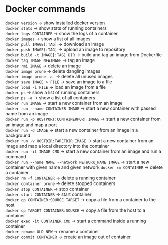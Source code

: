 # Docker commands

`docker version` -> show installed docker version  
`docker stats` -> show stats of running containers  
`docker logs CONTAINER` -> show the logs of a container  
`docker images` -> show a list of all images  
`docker pull IMAGE[:TAG]` -> download an image  
`docker push IMAGE[:TAG]` -> upload an image to repository  
`docker build -t IMAGE[:TAG] DIR` -> build and tag an image from Dockerfile  
`docker tag IMAGE NEWIMAGE` -> tag an image  
`docker rmi IMAGE` -> delete an image  
`docker image prune` -> delete dangling images  
`docker image prune -a ` -> delete all unused images  
`docker save IMAGE > FILE` -> save an image to a file  
`docker load -i FILE` -> load an image from a file  
`docker ps` -> show a list of running containers  
`docker ps -a` -> show a list of all containers  
`docker run IMAGE` -> start a new container from an image  
`docker run --name CONTAINER IMAGE` -> start a new container with passed name from an image  
`docker run -p HOSTPORT:CONTAINERPORT IMAGE` -> start a new container from an image and map a port  
`docker run -d IMAGE` -> start a new container from an image in a background  
`docker run -v HOSTDIR:TARETDIR IMAGE` -> start a new container from an image and map a local directory into the container  
`docker run -it IMAGE CMD` -> start a new container from an image and run a command  
`docker run --name NAME --network NETWORK_NAME IMAGE` -> start a new container with given name and given network 
`docker rm CONTAINER` -> delete a container  
`docker rm -f CONTAINER` -> delete a running container  
`docker container prune` -> delete stopped containers  
`docker stop CONTAINER` -> stop container  
`docker start CONTAINER` -> start container  
`docker cp CONTAINER:SOURCE TARGET` -> copy a file from a container to the host  
`docker cp TARGET CONTAINER:SOURCE` -> copy a file from the host to a container  
`docker exec -it CONTAINER CMD` -> start a command inside a running container  
`docker rename OLD NEW` -> rename a container  
`docker commit CONTAINER` -> create an image out of container
